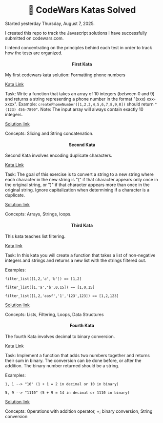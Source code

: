 <h1 align="center">🚀 CodeWars Katas Solved</h1>

Started yesterday Thursday, August 7, 2025.

I created this repo to track the Javascript solutions I have successfully submitted on codewars.com. 

I intend concentrating on the principles behind each test in order to track how the tests are organized. 

<h4 align="center">First Kata</h4>

My first codewars kata solution: Formatting phone numbers

[Kata Link](https://www.codewars.com/kata/525f50e3b73515a6db000b83/train/javascript)

Task: Write a function that takes an array of 10 integers (between 0 and 9) 
and returns a string representing a phone number in the format "(xxx) xxx-xxxx".
Example: ```createPhoneNumber([1,2,3,4,5,6,7,8,9,0])``` should return ```"(123) 456-7890"```.
Note: The input array will always contain exactly 10 integers.

[Solution link](js-files/phone_creator.js)

Concepts: Slicing and String concatenation. 

<h4 align="center">Second Kata</h4>

Second Kata involves encoding duplicate characters.

[Kata Link](https://www.codewars.com/kata/54b42f9314d9229fd6000d9c)

Task: The goal of this exercise is to convert a string to a new string 
where each character in the new string is "(" if that character appears 
only once in the original string, or ")" if that character appears 
more than once in the original string. Ignore capitalization when 
determining if a character is a duplicate. 

[Solution link](js-files/duplicate_encoder.js)

Concepts: Arrays, Strings, loops. 

<h4 align="center">Third Kata</h4>

This kata teaches list filtering. 

[Kata link](https://www.codewars.com/kata/53dbd5315a3c69eed20002dd/train/javascript)

Task: In this kata you will create a function that takes a list of non-negative 
integers and strings and returns a new list with the strings filtered out. 

Examples:

```filter_list([1,2,'a','b']) == [1,2]```

```filter_list([1,'a','b',0,15]) == [1,0,15]```

```filter_list([1,2,'aasf','1','123',123]) == [1,2,123]```

[Solution link](js-files/list_filtering.js)

Concepts: Lists, Filtering, Loops, Data Structures

<h4 align="center">Fourth Kata</h4>

The fourth Kata involves decimal to binary conversion. 

[Kata Link](https://www.codewars.com/kata/551f37452ff852b7bd000139/train/javascript)

Task: Implement a function that adds two numbers together and returns their sum in binary. The conversion can be done before, or after the addition. The binary number returned should be a string.

Examples: 

```1, 1 --> "10" (1 + 1 = 2 in decimal or 10 in binary)```

```5, 9 --> "1110" (5 + 9 = 14 in decimal or 1110 in binary)```

[Solution link](js-files/binary_addition.js)

Concepts: Operations with addition operator, +; binary conversion, String conversion

